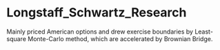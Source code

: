 # Longstaff_Schwartz_Research
Mainly priced American options and drew exercise boundaries by Least-square Monte-Carlo method, which are accelerated by Brownian Bridge.
